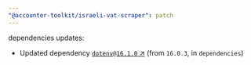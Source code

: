 ```yaml
---
"@accounter-toolkit/israeli-vat-scraper": patch
---
```

dependencies updates:
  - Updated dependency [`dotenv@16.1.0` ↗︎](https://www.npmjs.com/package/dotenv/v/16.1.0) (from `16.0.3`, in `dependencies`)
